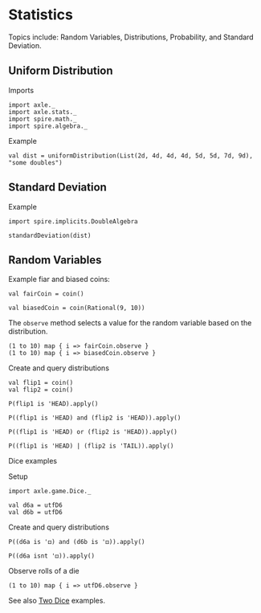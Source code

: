 
Statistics
==========

Topics include: Random Variables, Distributions, Probability, and Standard Deviation.

Uniform Distribution
--------------------

Imports

```tut
import axle._
import axle.stats._
import spire.math._
import spire.algebra._
```

Example

```tut
val dist = uniformDistribution(List(2d, 4d, 4d, 4d, 5d, 5d, 7d, 9d), "some doubles")
```

Standard Deviation
------------------

Example

```tut
import spire.implicits.DoubleAlgebra

standardDeviation(dist)
```

Random Variables
----------------

Example fiar and biased coins:

```tut
val fairCoin = coin()

val biasedCoin = coin(Rational(9, 10))
```

The `observe` method selects a value for the random variable based on the distribution.

```tut
(1 to 10) map { i => fairCoin.observe }
(1 to 10) map { i => biasedCoin.observe }
```

Create and query distributions

```tut
val flip1 = coin()
val flip2 = coin()

P(flip1 is 'HEAD).apply()

P((flip1 is 'HEAD) and (flip2 is 'HEAD)).apply()

P((flip1 is 'HEAD) or (flip2 is 'HEAD)).apply()

P((flip1 is 'HEAD) | (flip2 is 'TAIL)).apply()
```

Dice examples

Setup

```tut
import axle.game.Dice._

val d6a = utfD6
val d6b = utfD6
```

Create and query distributions

```tut
P((d6a is '⚃) and (d6b is '⚃)).apply()

P((d6a isnt '⚃)).apply()
```

Observe rolls of a die

```
(1 to 10) map { i => utfD6.observe }
```

See also <a href="TwoDice.md">Two Dice</a> examples.
